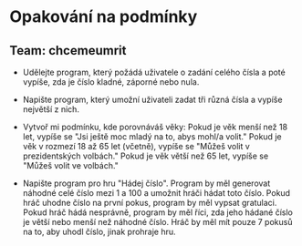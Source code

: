 # Opakování na podmínky
## Team: chcemeumrit

* Udělejte program, který požádá uživatele o zadání celého čísla a poté vypíše, zda je číslo kladné, záporné nebo nula.

* Napište program, který umožní uživateli zadat tři různá čísla a vypíše největší z nich.

* Vytvoř mi podmínku, kde porovnáváš věky:
Pokud je věk menší než 18 let, vypíše se "Jsi ještě moc mladý na to, abys mohl/a volit."
Pokud je věk v rozmezí 18 až 65 let (včetně), vypíše se "Můžeš volit v prezidentských volbách."
Pokud je věk větší než 65 let, vypíše se "Můžeš volit ve volbách."

* Napište program pro hru "Hádej číslo". Program by měl generovat náhodné celé číslo mezi 1 a 100 a umožnit hráči hádat toto číslo. Pokud hráč uhodne číslo na první pokus, program by měl vypsat gratulaci. Pokud hráč hádá nesprávně, program by měl říci, zda jeho hádané číslo je větší nebo menší než náhodné číslo. Hráč by měl mít pouze 7 pokusů na to, aby uhodl číslo, jinak prohraje hru.